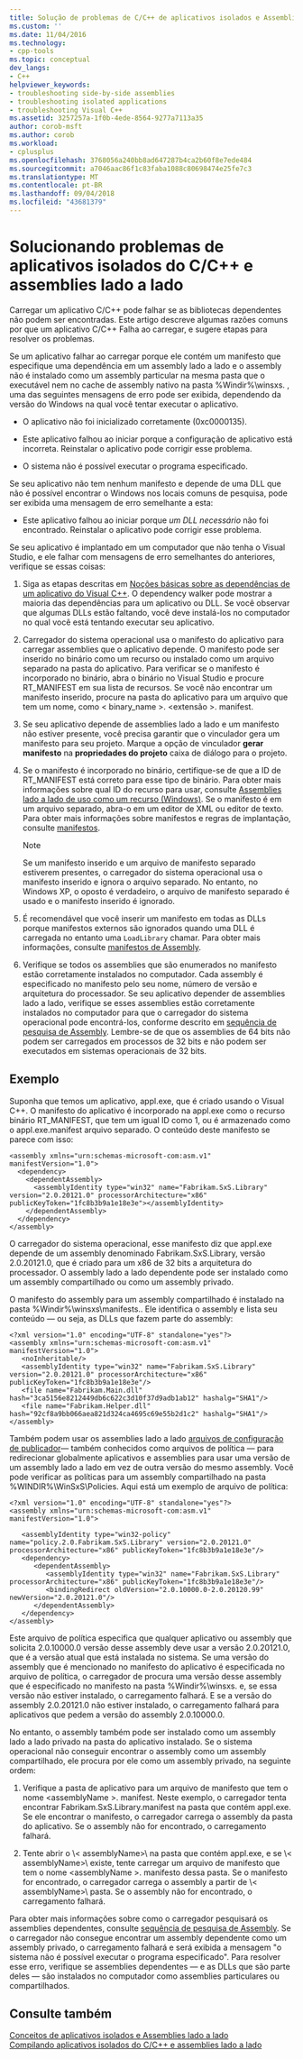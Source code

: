 ```yaml
---
title: Solução de problemas de C/C++ de aplicativos isolados e Assemblies lado a lado | Microsoft Docs
ms.custom: ''
ms.date: 11/04/2016
ms.technology:
- cpp-tools
ms.topic: conceptual
dev_langs:
- C++
helpviewer_keywords:
- troubleshooting side-by-side assemblies
- troubleshooting isolated applications
- troubleshooting Visual C++
ms.assetid: 3257257a-1f0b-4ede-8564-9277a7113a35
author: corob-msft
ms.author: corob
ms.workload:
- cplusplus
ms.openlocfilehash: 3768056a240bb8ad647287b4ca2b60f8e7ede484
ms.sourcegitcommit: a7046aac86f1c83faba1088c80698474e25fe7c3
ms.translationtype: MT
ms.contentlocale: pt-BR
ms.lasthandoff: 09/04/2018
ms.locfileid: "43681379"
---
```

# <a name="troubleshooting-cc-isolated-applications-and-side-by-side-assemblies"></a>Solucionando problemas de aplicativos isolados do C/C++ e assemblies lado a lado
Carregar um aplicativo C/C++ pode falhar se as bibliotecas dependentes não podem ser encontradas. Este artigo descreve algumas razões comuns por que um aplicativo C/C++ Falha ao carregar, e sugere etapas para resolver os problemas.  
  
 Se um aplicativo falhar ao carregar porque ele contém um manifesto que especifique uma dependência em um assembly lado a lado e o assembly não é instalado como um assembly particular na mesma pasta que o executável nem no cache de assembly nativo na pasta %Windir%\winsxs\. , uma das seguintes mensagens de erro pode ser exibida, dependendo da versão do Windows na qual você tentar executar o aplicativo.  
  
-   O aplicativo não foi inicializado corretamente (0xc0000135).  
  
-   Este aplicativo falhou ao iniciar porque a configuração de aplicativo está incorreta. Reinstalar o aplicativo pode corrigir esse problema.  
  
-   O sistema não é possível executar o programa especificado.  
  
 Se seu aplicativo não tem nenhum manifesto e depende de uma DLL que não é possível encontrar o Windows nos locais comuns de pesquisa, pode ser exibida uma mensagem de erro semelhante a esta:  
  
-   Este aplicativo falhou ao iniciar porque *um DLL necessário* não foi encontrado. Reinstalar o aplicativo pode corrigir esse problema.  
  
 Se seu aplicativo é implantado em um computador que não tenha o Visual Studio, e ele falhar com mensagens de erro semelhantes do anteriores, verifique se essas coisas:  
  
1.  Siga as etapas descritas em [Noções básicas sobre as dependências de um aplicativo do Visual C++](../ide/understanding-the-dependencies-of-a-visual-cpp-application.md). O dependency walker pode mostrar a maioria das dependências para um aplicativo ou DLL. Se você observar que algumas DLLs estão faltando, você deve instalá-los no computador no qual você está tentando executar seu aplicativo.  
  
2.  Carregador do sistema operacional usa o manifesto do aplicativo para carregar assemblies que o aplicativo depende. O manifesto pode ser inserido no binário como um recurso ou instalado como um arquivo separado na pasta do aplicativo. Para verificar se o manifesto é incorporado no binário, abra o binário no Visual Studio e procure RT_MANIFEST em sua lista de recursos. Se você não encontrar um manifesto inserido, procure na pasta do aplicativo para um arquivo que tem um nome, como < binary_name >. \<extensão >. manifest.  
  
3.  Se seu aplicativo depende de assemblies lado a lado e um manifesto não estiver presente, você precisa garantir que o vinculador gera um manifesto para seu projeto. Marque a opção de vinculador **gerar manifesto** na **propriedades do projeto** caixa de diálogo para o projeto.  
  
4.  Se o manifesto é incorporado no binário, certifique-se de que a ID de RT_MANIFEST está correto para esse tipo de binário. Para obter mais informações sobre qual ID do recurso para usar, consulte [Assemblies lado a lado de uso como um recurso (Windows)](/windows/desktop/SbsCs/using-side-by-side-assemblies-as-a-resource). Se o manifesto é em um arquivo separado, abra-o em um editor de XML ou editor de texto. Para obter mais informações sobre manifestos e regras de implantação, consulte [manifestos](https://msdn.microsoft.com/library/aa375365).  
  
    > [!NOTE]
    >  Se um manifesto inserido e um arquivo de manifesto separado estiverem presentes, o carregador do sistema operacional usa o manifesto inserido e ignora o arquivo separado. No entanto, no Windows XP, o oposto é verdadeiro, o arquivo de manifesto separado é usado e o manifesto inserido é ignorado.  
  
5.  É recomendável que você inserir um manifesto em todas as DLLs porque manifestos externos são ignorados quando uma DLL é carregada no entanto uma `LoadLibrary` chamar. Para obter mais informações, consulte [manifestos de Assembly](/windows/desktop/SbsCs/assembly-manifests).  
  
6.  Verifique se todos os assemblies que são enumerados no manifesto estão corretamente instalados no computador. Cada assembly é especificado no manifesto pelo seu nome, número de versão e arquitetura do processador. Se seu aplicativo depender de assemblies lado a lado, verifique se esses assemblies estão corretamente instalados no computador para que o carregador do sistema operacional pode encontrá-los, conforme descrito em [sequência de pesquisa de Assembly](/windows/desktop/SbsCs/assembly-searching-sequence). Lembre-se de que os assemblies de 64 bits não podem ser carregados em processos de 32 bits e não podem ser executados em sistemas operacionais de 32 bits.  
  
## <a name="example"></a>Exemplo  
 Suponha que temos um aplicativo, appl.exe, que é criado usando o Visual C++. O manifesto do aplicativo é incorporado na appl.exe como o recurso binário RT_MANIFEST, que tem um igual ID como 1, ou é armazenado como o appl.exe.manifest arquivo separado. O conteúdo deste manifesto se parece com isso:  
  
```  
<assembly xmlns="urn:schemas-microsoft-com:asm.v1" manifestVersion="1.0">  
  <dependency>  
    <dependentAssembly>  
      <assemblyIdentity type="win32" name="Fabrikam.SxS.Library" version="2.0.20121.0" processorArchitecture="x86" publicKeyToken="1fc8b3b9a1e18e3e"></assemblyIdentity>  
    </dependentAssembly>  
  </dependency>  
</assembly>  
```  
  
 O carregador do sistema operacional, esse manifesto diz que appl.exe depende de um assembly denominado Fabrikam.SxS.Library, versão 2.0.20121.0, que é criado para um x86 de 32 bits a arquitetura do processador. O assembly lado a lado dependente pode ser instalado como um assembly compartilhado ou como um assembly privado.  
  
 O manifesto do assembly para um assembly compartilhado é instalado na pasta %Windir%\winsxs\manifests\.. Ele identifica o assembly e lista seu conteúdo — ou seja, as DLLs que fazem parte do assembly:  
  
```  
<?xml version="1.0" encoding="UTF-8" standalone="yes"?>  
<assembly xmlns="urn:schemas-microsoft-com:asm.v1" manifestVersion="1.0">  
   <noInheritable/>  
   <assemblyIdentity type="win32" name="Fabrikam.SxS.Library" version="2.0.20121.0" processorArchitecture="x86" publicKeyToken="1fc8b3b9a1e18e3e"/>  
   <file name="Fabrikam.Main.dll" hash="3ca5156e8212449db6c622c3d10f37d9adb1ab12" hashalg="SHA1"/>  
   <file name="Fabrikam.Helper.dll" hash="92cf8a9bb066aea821d324ca4695c69e55b2d1c2" hashalg="SHA1"/>  
</assembly>  
```  
  
 Também podem usar os assemblies lado a lado [arquivos de configuração de publicador](/windows/desktop/SbsCs/publisher-configuration-files)— também conhecidos como arquivos de política — para redirecionar globalmente aplicativos e assemblies para usar uma versão de um assembly lado a lado em vez de outra versão do mesmo assembly. Você pode verificar as políticas para um assembly compartilhado na pasta %WINDIR%\WinSxS\Policies\. Aqui está um exemplo de arquivo de política:  
  
```  
<?xml version="1.0" encoding="UTF-8" standalone="yes"?>  
<assembly xmlns="urn:schemas-microsoft-com:asm.v1" manifestVersion="1.0">  
  
   <assemblyIdentity type="win32-policy" name="policy.2.0.Fabrikam.SxS.Library" version="2.0.20121.0" processorArchitecture="x86" publicKeyToken="1fc8b3b9a1e18e3e"/>  
   <dependency>  
      <dependentAssembly>  
         <assemblyIdentity type="win32" name="Fabrikam.SxS.Library" processorArchitecture="x86" publicKeyToken="1fc8b3b9a1e18e3e"/>  
         <bindingRedirect oldVersion="2.0.10000.0-2.0.20120.99" newVersion="2.0.20121.0"/>  
      </dependentAssembly>  
   </dependency>  
</assembly>  
```  
  
 Este arquivo de política especifica que qualquer aplicativo ou assembly que solicita 2.0.10000.0 versão desse assembly deve usar a versão 2.0.20121.0, que é a versão atual que está instalada no sistema. Se uma versão do assembly que é mencionado no manifesto do aplicativo é especificada no arquivo de política, o carregador de procura uma versão desse assembly que é especificado no manifesto na pasta %Windir%\winsxs\. e, se essa versão não estiver instalado, o carregamento falhará. E se a versão do assembly 2.0.20121.0 não estiver instalado, o carregamento falhará para aplicativos que pedem a versão do assembly 2.0.10000.0.  
  
 No entanto, o assembly também pode ser instalado como um assembly lado a lado privado na pasta do aplicativo instalado. Se o sistema operacional não conseguir encontrar o assembly como um assembly compartilhado, ele procura por ele como um assembly privado, na seguinte ordem:  
  
1.  Verifique a pasta de aplicativo para um arquivo de manifesto que tem o nome \<assemblyName >. manifest. Neste exemplo, o carregador tenta encontrar Fabrikam.SxS.Library.manifest na pasta que contém appl.exe. Se ele encontrar o manifesto, o carregador carrega o assembly da pasta do aplicativo. Se o assembly não for encontrado, o carregamento falhará.  
  
2.  Tente abrir o \\< assemblyName\>\ na pasta que contém appl.exe, e se \\< assemblyName\>\ existe, tente carregar um arquivo de manifesto que tem o nome \<assemblyName >. manifesto dessa pasta. Se o manifesto for encontrado, o carregador carrega o assembly a partir de \\< assemblyName\>\ pasta. Se o assembly não for encontrado, o carregamento falhará.  
  
 Para obter mais informações sobre como o carregador pesquisará os assemblies dependentes, consulte [sequência de pesquisa de Assembly](/windows/desktop/SbsCs/assembly-searching-sequence). Se o carregador não consegue encontrar um assembly dependente como um assembly privado, o carregamento falhará e será exibida a mensagem "o sistema não é possível executar o programa especificado". Para resolver esse erro, verifique se assemblies dependentes — e as DLLs que são parte deles — são instalados no computador como assemblies particulares ou compartilhados.  
  
## <a name="see-also"></a>Consulte também  
 [Conceitos de aplicativos isolados e Assemblies lado a lado](../build/concepts-of-isolated-applications-and-side-by-side-assemblies.md)   
 [Compilando aplicativos isolados do C/C++ e assemblies lado a lado](../build/building-c-cpp-isolated-applications-and-side-by-side-assemblies.md)